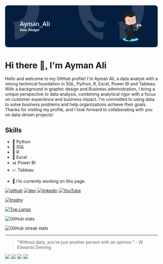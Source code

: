 

![I'm a data analyst and Machine learning enthusiast](https://github.com/aymanali1/aymanali1/blob/main/github-header-image%20(1).png?raw=true)

# Hi there 👋, I'm Ayman Ali 

Hello and welcome to my GitHub profile! I'm Ayman Ali, a data analyst with a strong technical foundation in SQL, Python, R, Excel, Power BI and Tableau. With a background in graphic design and Business administration, I bring a unique perspective to data analysis, combining analytical rigor with a focus on customer experience and business impact. I'm committed to using data to solve business problems and help organizations achieve their goals. Thanks for visiting my profile, and I look forward to collaborating with you on data-driven projects!

## Skills
* 🐍 Python
* 📀 SQL
* 📝 R
* 📄 Excel
* 📊 Power BI
* 📈 Tableau





- 🔭 I’m currently working on this page. 


[<img src='https://cdn.jsdelivr.net/npm/simple-icons@3.0.1/icons/github.svg' alt='github' height='40'>](https://github.com/aymanali1)  [<img src='https://cdn.jsdelivr.net/npm/simple-icons@3.0.1/icons/dev-dot-to.svg' alt='dev' height='40'>](https://dev.to/aymn3li)  [<img src='https://cdn.jsdelivr.net/npm/simple-icons@3.0.1/icons/linkedin.svg' alt='linkedin' height='40'>](https://www.linkedin.com/in/ayman-shehab/)  [<img src='https://cdn.jsdelivr.net/npm/simple-icons@3.0.1/icons/youtube.svg' alt='YouTube' height='40'>](https://www.youtube.com/channel/codeon-rb7ho)  
  

[![trophy](https://github-profile-trophy.vercel.app/?username=aymanali1)](https://github.com/ryo-ma/github-profile-trophy)

[![Top Langs](https://github-readme-stats.vercel.app/api/top-langs/?username=aymanali1)](https://github.com/anuraghazra/github-readme-stats)

![GitHub stats](https://github-readme-stats.vercel.app/api?username=aymanali1&show_icons=true)  

![GitHub streak stats](https://streak-stats.demolab.com/?user=aymanali1)  







---
> "Without data, you're just another person with an opinion." - W. Edwards Deming


<p>
<img src="https://img.shields.io/badge/c-%2300599C.svg?style=for-the-badge&logo=c&logoColor=white" style="margin-bottom: 4px;" height="30px">
<img src="https://img.shields.io/badge/python-3670A0?style=for-the-badge&logo=python&logoColor=ffdd54" style="margin-bottom: 4px;" height="30px">
<img src="https://img.shields.io/badge/git-%23F05033.svg?style=for-the-badge&logo=git&logoColor=white" style="margin-bottom: 4px;" height="30px">
<img src="https://img.shields.io/badge/Linux-FCC624?style=for-the-badge&logo=linux&logoColor=black" style="margin-bottom: 4px;" height="30px">
</p>
<!--
**aymanali1/aymanali1** is a ✨ _special_ ✨ repository because its `README.md` (this file) appears on your GitHub profile.

Here are some ideas to get you started:

- 🔭 I’m currently working on ...
- 🌱 I’m currently learning ...
- 👯 I’m looking to collaborate on ...
- 🤔 I’m looking for help with ...
- 💬 Ask me about ...
- 📫 How to reach me: ...
- 😄 Pronouns: ...
- ⚡ Fun fact: ...
-->
